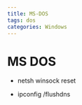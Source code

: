 ```yaml
---
title: MS-DOS
tags: dos
categories: Windows
---
```



# MS DOS

- netsh winsock reset

- ipconfig &#47;flushdns